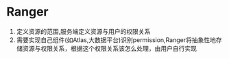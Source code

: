 # Ranger

1. 定义资源的范围,服务端定义资源与用户的权限关系
2. 需要实现自己组件(如Atlas,大数据平台)识别permission,Ranger将抽象性地存储资源与权限关系，根据这个权限关系该怎么处理，由用户自行实现
